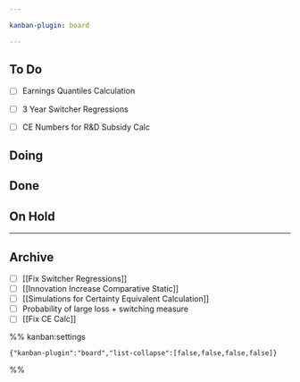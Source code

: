 ```yaml
---

kanban-plugin: board

---
```


## To Do

- [ ] Earnings Quantiles Calculation
- [ ] 3 Year Switcher Regressions
- [ ] CE Numbers for R&D Subsidy Calc


## Doing



## Done



## On Hold



***

## Archive

- [ ] [[Fix Switcher Regressions]]
- [ ] [[Innovation Increase Comparative Static]]
- [ ] [[Simulations for Certainty Equivalent Calculation]]
- [ ] Probability of large loss + switching measure
- [ ] [[Fix CE Calc]]

%% kanban:settings
```
{"kanban-plugin":"board","list-collapse":[false,false,false,false]}
```
%%